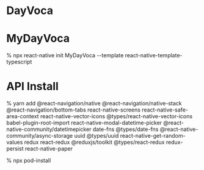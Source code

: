 # DayVoca


# MyDayVoca
% npx react-native init MyDayVoca --template react-native-template-typescript

# API Install
% yarn add @react-navigation/native @react-navigation/native-stack @react-navigation/bottom-tabs react-native-screens react-native-safe-area-context react-native-vector-icons @types/react-native-vector-icons babel-plugin-root-import react-native-modal-datetime-picker @react-native-community/datetimepicker date-fns @types/date-fns @react-native-community/async-storage uuid @types/uuid react-native-get-random-values redux react-redux @reduxjs/toolkit @types/react-redux redux-persist react-native-paper

% npx pod-install
